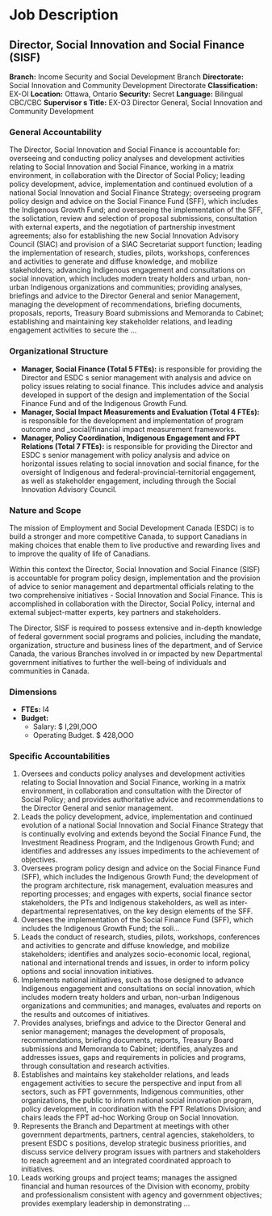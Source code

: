 # Job Description

## Director, Social Innovation and Social Finance (SISF)

**Branch:** Income Security and Social Development Branch
**Directorate:** Social Innovation and Community Development Directorate
**Classification:** EX-OI
**Location:** Ottawa, Ontario
**Security:** Secret
**Language:** Bilingual CBC/CBC
**Supervisor s Title:** EX-O3 Director General, Social Innovation and Community Development

### General Accountability

The Director, Social Innovation and Social Finance is accountable for: overseeing and conducting policy analyses and development activities relating to Social Innovation and Social Finance, working in a matrix environment, in collaboration with the Director of Social Policy; leading policy development, advice, implementation and continued evolution of a national Social Innovation and Social Finance Strategy; overseeing program policy design and advice on the Social Finance Fund (SFF), which includes the Indigenous Growth Fund; and overseeing the implementation of the SFF, the solictation, review and selection of proposal submissions, consultation with external experts, and the negotiation of partnership investment agreements; also for establishing the new Social Innovation Advisory Council (SIAC) and provision of a SIAC Secretariat support function; leading the implementation of research, studies, pilots, workshops, conferences and activities to generate and diffuse knowledge, and mobilize stakeholders; advancing Indigenous engagement and consultations on social innovation, which includes modern treaty holders and urban, non-urban Indigenous organizations and communities; providing analyses, briefings and advice to the Director General and senior Management, managing the development of recommendations, briefing documents, proposals, reports, Treasury Board submissions and Memoranda to Cabinet; establishing and maintaining key stakeholder relations, and leading engagement activities to secure the ...

### Organizational Structure

*   **Manager, Social Finance (Total 5 FTEs):** is responsible for providing the Director and ESDC s senior management with analysis and advice on policy issues relating to social finance. This includes advice and analysis developed in support of the design and implementation of the Social Finance Fund and of the Indigenous Growth Fund.
*   **Manager, Social Impact Measurements and Evaluation (Total 4 FTEs):** is responsible for the development and implementation of program outcome and _social/financial impact measurement frameworks.
*   **Manager, Policy Coordination, Indigenous Engagement and FPT Relations (Total 7 FTEs):** is responsible for providing the Director and ESDC s senior management with policy analysis and advice on horizontal issues relating to social innovation and social finance, for the oversight of Indigenous and federal-provincial-ternitorial engagement, as well as stakeholder engagement, including through the Social Innovation Advisory Council.

### Nature and Scope

The mission of Employment and Social Development Canada (ESDC) is to build a stronger and more competitive Canada, to support Canadians in making choices that enable them to live productive and rewarding lives and to improve the quality of life of Canadians.

Within this context the Director, Social Innovation and Social Finance (SISF) is accountable for program policy design, implementation and the provision of advice to senior management and departmental officials relating to the two comprehensive initiatives - Social Innovation and Social Finance. This is accomplished in collaboration with the Director, Social Policy, internal and extemal subject-matter experts, key partners and stakeholders.

The Director, SISF is required to possess extensive and in-depth knowledge of federal government social programs and policies, including the mandate, organization, structure and business lines of the department, and of Service Canada, the various Branches involved in or impacted by new Departmental government initiatives to further the well-being of individuals and communities in Canada.

### Dimensions

*   **FTEs:** I4
*   **Budget:**
    *   Salary: $ I,29I,OOO
    *   Operating Budget. $ 428,OOO

### Specific Accountabilities

1.  Oversees and conducts policy analyses and development activities relating to Social Innovation and Social Finance, working in a matrix environment, in collaboration and consultation with the Director of Social Policy; and provides authoritative advice and recommendations to the Director General and senior management.
2.  Leads the policy development, advice, implementation and continued evolution of a national Social Innovation and Social Finance Strategy that is continually evolving and extends beyond the Social Finance Fund, the Investment Readiness Program, and the Indigenous Growth Fund; and identifies and addresses any issues impediments to the achievement of objectives.
3.  Oversees program policy design and advice on the Social Finance Fund (SFF), which includes the Indigenous Growth Fund; the development of the program architecture, risk management, evaluation measures and reporting processes; and engages with experts, social finance sector stakeholders, the PTs and Indigenous stakeholders, as well as inter-departmental representatives, on the key design elements of the SFF.
4.  Oversees the implementation of the Social Finance Fund (SFF), which includes the Indigenous Growth Fund; the soli...
5.  Leads the conduct of research, studies, pilots, workshops, conferences and activities to gencrate and diffuse knowledge, and mobilize stakeholders; identifies and analyzes socio-economic local, regional, national and international trends and issues, in order to inform policy options and social innovation initiatives.
6.  Implements national initiatives, such as those designed to advance Indigenous engagement and consultations on social innovation, which includes modern treaty holders and urban, non-urban Indigenous organizations and communities; and manages, evaluates and reports on the results and outcomes of initiatives.
7.  Provides analyses, briefings and advice to the Director General and senior management; manages the development of proposals, recommendations, briefing documents, reports, Treasury Board submissions and Memoranda to Cabinet; identifies, analyzes and addresses issues, gaps and requirements in policies and programs, through consultation and research activities.
8.  Establishes and maintains key stakeholder relations, and leads engagement activities to secure the perspective and input from all sectors, such as FPT governments, Indigenous communities, other organizations, the public to inform national social innovation program, policy development, in coordination with the FPT Relations Division; and chairs leads the FPT ad-hoc Working Group on Social Innovation.
9.  Represents the Branch and Department at meetings with other government departments, partners, central agencies, stakeholders, to present ESDC s positions, develop strategic business priorities, and discuss service delivery program issues with partners and stakeholders to reach agreement and an integrated coordinated approach to initiatives.
10. Leads working groups and project teams; manages the assigned financial and human resources of the Division with economy, probity and professionalism consistent with agency and government objectives; provides exemplary leadership in demonstrating ...
